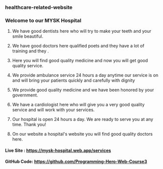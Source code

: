 ### healthcare-related-website


### Welcome to our MYSK Hospital 

1. We have good dentists here who will try to make your teeth and your smile beautiful.
2. We have good doctors here qualified poets and they have a lot of training and they .
3.  Here you will find good quality medicine and now you will get good quality service.

4. We provide ambulance service 24 hours a day anytime our service is on and will bring your patients quickly and carefully with dignity 

5.  We provide good quality medicine and we have been honored by your government.

6.  We have a cardiologist here who will give you a very good quality service and will work with your services.
 
7.  Our hospital is open 24 hours a day. We are ready to serve you at any time. Thank you!

8. On our website a hospital's website you will find good quality doctors here.

#### Live Site : https://mysk-hospital.web.app/services 
#### GitHub Code: https://github.com/Programming-Hero-Web-Course3
